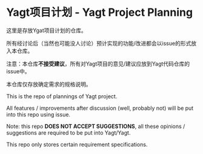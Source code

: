 # Yagt项目计划 - Yagt Project Planning

这里是存放Ygat项目计划的仓库。

所有经讨论后（当然也可能没人讨论）预计实现的功能/改进都会以issue的形式放入本仓库。

注意：本仓库**不接受建议**，所有对Yagt项目的意见/建议应放到Yagt代码仓库的issue中。

本仓库仅存放确定需求的规格说明。

This is the repo of plannings of Yagt project.

All features / improvements after discussion (well, probably not) will be put into this repo using issue.

Note: this repo **DOES NOT ACCEPT SUGGESTIONS**, all these opinions / suggestions are required to be put into Yagt/Yagt.

This repo only stores certain requirement specifications.
